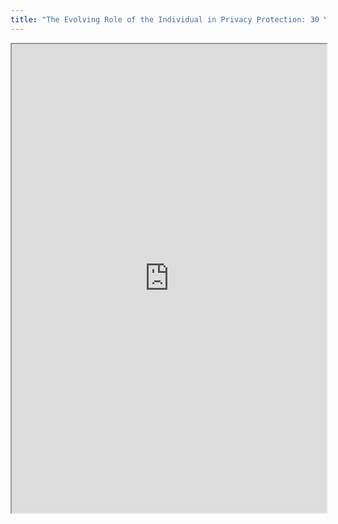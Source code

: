 ```yaml
---
title: "The Evolving Role of the Individual in Privacy Protection: 30 Years after the OECD Privacy Guidelines"
---
```



<iframe height="750" width="100%" src="https://ewelton.github.io/ktest/wiki.html#The%20Evolving%20Role%20of%20the%20Individual%20in%20Privacy%20Protection:%2030%20Years%20after%20the%20OECD%20Privacy%20Guidelines"></iframe>
